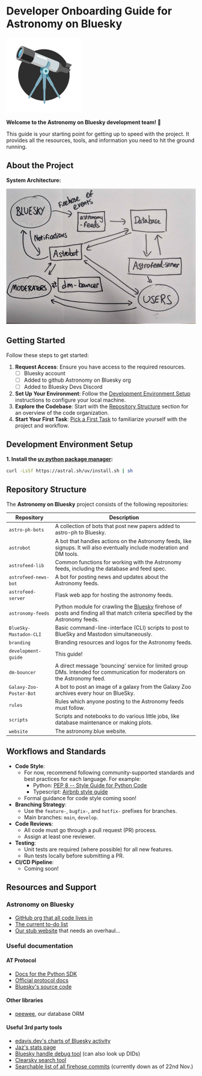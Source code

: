# Developer Onboarding Guide for Astronomy on Bluesky

<img src="https://raw.githubusercontent.com/bluesky-astronomy/branding/refs/heads/main/png/astro-transparent.png" width="200" alt="Astronomy on Bluesky logo">

**Welcome to the Astronomy on Bluesky development team! 🎉**

This guide is your starting point for getting up to speed with the project. It provides all the
resources, tools, and information you need to hit the ground running.


## About the Project

**System Architecture:**

<img src="architecture.jpg" width="800" alt="Astronomy on Bluesky architecture diagram">


## Getting Started

Follow these steps to get started:

1. **Request Access**: Ensure you have access to the required resources.
   - [ ] Bluesky account
   - [ ] Added to github Astronomy on Bluesky org
   - [ ] Added to Bluesky Devs Discord
2. **Set Up Your Environment**: Follow the [Development Environment Setup](#development-environment-setup) instructions to configure your local machine.
3. **Explore the Codebase**: Start with the [Repository Structure](#repository-structure) section for an overview of the code organization.
4. **Start Your First Task**: [Pick a First Task](https://github.com/orgs/bluesky-astronomy/projects/1) to familiarize yourself with the project and workflow.



## Development Environment Setup

**1. Install the [uv python package manager](https://docs.astral.sh/uv/):**
```bash
curl -LsSf https://astral.sh/uv/install.sh | sh
```


## Repository Structure

The **Astronomy on Bluesky** project consists of the following repositories:

| **Repository**          | **Description**                                                                                                                                                                                                      |
| ----------------------- | -------------------------------------------------------------------------------------------------------------------------------------------------------------------------------------------------------------------- |
| `astro-ph-bots`         | A collection of bots that post new papers added to astro-ph to Bluesky.                                                                                                                                              |
| `astrobot`              | A bot that handles actions on the Astronomy feeds, like signups. It will also eventually include moderation and DM tools.                                                                                            |
| `astrofeed-lib`         | Common functions for working with the Astronomy feeds, including the database and feed spec.                                                                                                                         |
| `astrofeed-news-bot`    | A bot for posting news and updates about the Astronomy feeds.                                                                                                                                                        |
| `astrofeed-server`      | Flask web app for hosting the astronomy feeds.                                                                                                                                                                       |
| `astronomy-feeds`       | Python module for crawling the [Bluesky](https://bsky.app) firehose of posts and finding all that match criteria specified by the Astronomy feeds. |
| `BlueSky-Mastadon-CLI`  | Basic command-line-interface (CLI) scripts to post to BlueSky and Mastodon simultaneously.                                                                                                                           |
| `branding`              | Branding resources and logos for the Astronomy feeds.                                                                                                                                                                |
| `development-guide`     | This guide!                                                                                                                                                                                                          |
| `dm-bouncer`            | A direct message 'bouncing' service for limited group DMs. Intended for communication for moderators on the Astronomy feed.                                                                                          |
| `Galaxy-Zoo-Poster-Bot` | A bot to post an image of a galaxy from the Galaxy Zoo archives every hour on BlueSky.                                                                                                                               |
| `rules`                 | Rules which anyone posting to the Astronomy feeds must follow.                                                                                                                                                       |
| `scripts`               | Scripts and notebooks to do various little jobs, like database maintenance or making plots.                                                                                                                          |
| `website`               | The astronomy.blue website.                                                                                                                                                                                          |


## Workflows and Standards

- **Code Style**:
  - For now, recommend following community-supported standards and best practices for each language. For example:
    - Python: [PEP 8 -- Style Guide for Python Code](https://peps.python.org/pep-0008/)
    - Typescript: [Airbnb style guide](https://github.com/airbnb/javascript)
  - Formal guidance for code style coming soon!
- **Branching Strategy**:
  - Use the `feature-`, `bugfix-`, and `hotfix-` prefixes for branches.
  - Main branches: `main`, `develop`.
- **Code Reviews**:
  - All code must go through a pull request (PR) process.
  - Assign at least one reviewer.
- **Testing**:
  - Unit tests are required (where possible) for all new features.
  - Run tests locally before submitting a PR.
- **CI/CD Pipeline**:
  - Coming soon!


## Resources and Support

### Astronomy on Bluesky
- [GitHub org that all code lives in](https://discord.com/channels/1309051071406276658/1309497906000035911/1309499545104814170)
- [The current to-do list](https://discord.com/channels/1309051071406276658/1309497906000035911/1309499545104814170)
- [Our stub website](https://discord.com/channels/1309051071406276658/1309497906000035911/1309499545104814170) that needs an overhaul...
### Useful documentation
#### AT Protocol
- [Docs for the Python SDK](https://discord.com/channels/1309051071406276658/1309497906000035911/1309500044755472415)
- [Official protocol docs](https://discord.com/channels/1309051071406276658/1309497906000035911/1309500044755472415)
- [Bluesky's source code](https://discord.com/channels/1309051071406276658/1309497906000035911/1309500044755472415)
#### Other libraries
- [peewee](https://discord.com/channels/1309051071406276658/1309497906000035911/1309500044755472415), our database ORM
#### Useful 3rd party tools
- [edavis.dev's charts of Bluesky activity](https://discord.com/channels/1309051071406276658/1309497906000035911/1309501009680138250)
- [Jaz's stats page](https://discord.com/channels/1309051071406276658/1309497906000035911/1309501009680138250)
- [Bluesky handle debug tool](https://discord.com/channels/1309051071406276658/1309497906000035911/1309501009680138250) (can also look up DIDs)
- [Clearsky search tool](https://discord.com/channels/1309051071406276658/1309497906000035911/1309501009680138250)
- [Searchable list of all firehose commits](https://discord.com/channels/1309051071406276658/1309497906000035911/1309501009680138250) (currently down as of 22nd Nov.)
